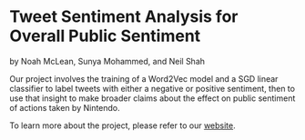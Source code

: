 # Tweet Sentiment Analysis for Overall Public Sentiment
by Noah McLean, Sunya Mohammed, and Neil Shah

Our project involves the training of a Word2Vec model and a SGD linear classifier to label tweets with either a negative or positive sentiment, then to use that insight to make broader claims about the effect on public sentiment of actions taken by Nintendo.

To learn more about the project, please refer to our [website](https://firstsingularity.github.io/tweet-sentiment-analysis/index.html).
